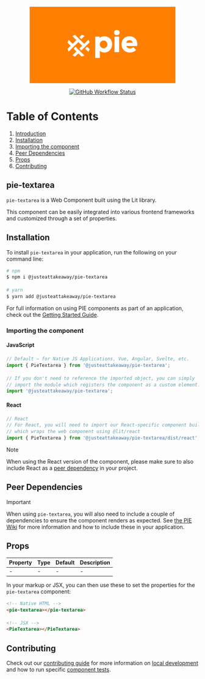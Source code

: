 <p align="center">
  <img align="center" src="../../../readme_image.png" height="200" alt="">
</p>

<p align="center">
  <a href="https://www.npmjs.com/@justeattakeaway/pie-textarea">
    <img alt="GitHub Workflow Status" src="https://img.shields.io/npm/v/@justeattakeaway/pie-textarea.svg">
  </a>
</p>

# Table of Contents

1. [Introduction](#pie-textarea)
2. [Installation](#installation)
3. [Importing the component](#importing-the-component)
4. [Peer Dependencies](#peer-dependencies)
5. [Props](#props)
6. [Contributing](#contributing)

## pie-textarea

`pie-textarea` is a Web Component built using the Lit library.

This component can be easily integrated into various frontend frameworks and customized through a set of properties.


## Installation

To install `pie-textarea` in your application, run the following on your command line:

```bash
# npm
$ npm i @justeattakeaway/pie-textarea

# yarn
$ yarn add @justeattakeaway/pie-textarea
```

For full information on using PIE components as part of an application, check out the [Getting Started Guide](https://github.com/justeattakeaway/pie/wiki/Getting-started-with-PIE-Web-Components).


### Importing the component

#### JavaScript
```js
// Default – for Native JS Applications, Vue, Angular, Svelte, etc.
import { PieTextarea } from '@justeattakeaway/pie-textarea';

// If you don't need to reference the imported object, you can simply
// import the module which registers the component as a custom element.
import '@justeattakeaway/pie-textarea';
```

#### React
```js
// React
// For React, you will need to import our React-specific component build
// which wraps the web component using ​@lit/react
import { PieTextarea } from '@justeattakeaway/pie-textarea/dist/react';
```

> [!NOTE]
> When using the React version of the component, please make sure to also
> include React as a [peer dependency](#peer-dependencies) in your project.


## Peer Dependencies

> [!IMPORTANT]
> When using `pie-textarea`, you will also need to include a couple of dependencies to ensure the component renders as expected. See [the PIE Wiki](https://github.com/justeattakeaway/pie/wiki/Getting-started-with-PIE-Web-Components#expected-dependencies) for more information and how to include these in your application.


## Props

| Property | Type | Default | Description |
|---|---|---|---|
| - | - | - | - |

In your markup or JSX, you can then use these to set the properties for the `pie-textarea` component:

```html
<!-- Native HTML -->
<pie-textarea></pie-textarea>

<!-- JSX -->
<PieTextarea></PieTextarea>
```

## Contributing

Check out our [contributing guide](https://github.com/justeattakeaway/pie/wiki/Contributing-Guide) for more information on [local development](https://github.com/justeattakeaway/pie/wiki/Contributing-Guide#local-development) and how to run specific [component tests](https://github.com/justeattakeaway/pie/wiki/Contributing-Guide#testing).